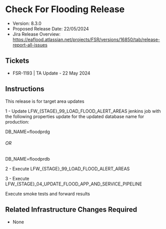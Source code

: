 # Check For Flooding Release

* Version: 8.3.0
* Proposed Release Date: 22/05/2024
* Jira Release Overview: https://eaflood.atlassian.net/projects/FSR/versions/16850/tab/release-report-all-issues


## Tickets 
 
  * FSR-1193 | TA Update - 22 May 2024

## Instructions

This release is for target area updates

  1 - Update LFW_{STAGE}_99_LOAD_FLOOD_ALERT_AREAS jenkins job with the following properties update for the updated database name for production:

  DB_NAME=floodprdg
  ###### OR ########
  DB_NAME=floodprdb

  2 - Execute LFW_{STAGE}_99_LOAD_FLOOD_ALERT_AREAS
  
  3 - Execute LFW_{STAGE}_04_UPDATE_FLOOD_APP_AND_SERVICE_PIPELINE


Execute smoke tests and forward results

## Related Infrastructure Changes Required

* None
